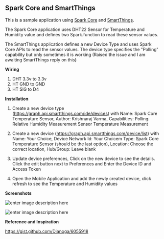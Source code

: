 Spark Core and SmartThings
--------------------------

This is a sample application using [Spark Core][1] and [SmartThings][2]. 

The Spark Core application uses DHT22 Sensor for Temperature and Humidity value and defines two Spark.function to read these sensor values.

The SmartThings application defines a new Device Type and uses Spark Core APIs to read the sensor values. The device type specifies the "Polling" capability but only sometimes it is working (Raised the issue and I am awaiting SmartThings reply on this)

**Wiring**

 1. DHT 3.3v to 3.3v 
 2. HT GND to GND 
 3. HT SIG to D4

**Installation**

1. Create a new device type (https://graph.api.smartthings.com/ide/devices) with Name: Spark Core Temperature Sensor, Author: Krishnaraj Varma, Capabilities: Polling Relative Humidity Measurement Sensor Temperature Measurement

2. Create a new device (https://graph.api.smartthings.com/device/list) with Name: Your Choice, Device Network Id: Your Choicem Type: Spark Core Temperature Sensor (should be the last option), Location: Choose the correct location, Hub/Group: Leave blank

3. Update device preferences, Click on the new device to see the details. Click the edit button next to Preferences and Enter the Device ID and Access Token

4. Open the Mobile Application and add the newly created device, click refresh to see the Temperature and Humidity values

**Screenshots**

![enter image description here][3]

![enter image description here][4]

**Reference and Inspiration**

https://gist.github.com/Dianoga/6055918

  [1]: http://www.spark.io/
  [2]: http://www.smartthings.com/
  [3]: https://raw.githubusercontent.com/krvarma/SmartThings_SparkCore_Sensor/master/mobileapp.PNG
  [4]: https://raw.githubusercontent.com/krvarma/SmartThings_SparkCore_Sensor/master/sparkcore.JPG